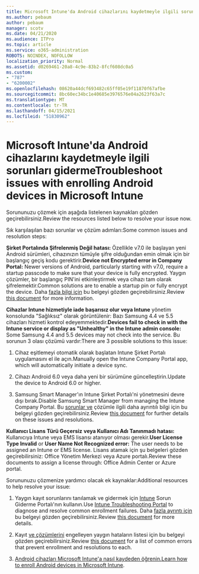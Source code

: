 ```yaml
---
title: Microsoft Intune'da Android cihazlarını kaydetmeyle ilgili sorunları giderme
ms.author: pebaum
author: pebaum
manager: scotv
ms.date: 04/21/2020
ms.audience: ITPro
ms.topic: article
ms.service: o365-administration
ROBOTS: NOINDEX, NOFOLLOW
localization_priority: Normal
ms.assetid: d0269461-20a8-4c9e-83b2-8fcf608dc0a5
ms.custom:
- "787"
- "6200002"
ms.openlocfilehash: 08620a44dcf693482c65ff05e19f11870f67afbe
ms.sourcegitcommit: 8bc60ec34bc1e40685e3976576e04a2623f63a7c
ms.translationtype: MT
ms.contentlocale: tr-TR
ms.lasthandoff: 04/15/2021
ms.locfileid: "51830962"
---
```

# <a name="troubleshoot-issues-with-enrolling-android-devices-in-microsoft-intune"></a><span data-ttu-id="1b750-102">Microsoft Intune'da Android cihazlarını kaydetmeyle ilgili sorunları giderme</span><span class="sxs-lookup"><span data-stu-id="1b750-102">Troubleshoot issues with enrolling Android devices in Microsoft Intune</span></span>

<span data-ttu-id="1b750-103">Sorununuzu çözmek için aşağıda listelenen kaynakları gözden geçirebilirsiniz.</span><span class="sxs-lookup"><span data-stu-id="1b750-103">Review the resources listed below to resolve your issue now.</span></span>
  
<span data-ttu-id="1b750-104">Sık karşılaşılan bazı sorunlar ve çözüm adımları:</span><span class="sxs-lookup"><span data-stu-id="1b750-104">Some common issues and resolution steps:</span></span>
  
 <span data-ttu-id="1b750-105">**Şirket Portalında Şifrelenmiş Değil hatası:** Özellikle v7.0 ile başlayan yeni Android sürümleri, cihazınızın tümüyle şifre olduğundan emin olmak için bir başlangıç geçiş kodu gerektirir.</span><span class="sxs-lookup"><span data-stu-id="1b750-105">**Device not Encrypted error in Company Portal:** Newer versions of Android, particularly starting with v7.0, require a startup passcode to make sure that your device is fully encrypted.</span></span> <span data-ttu-id="1b750-106">Yaygın çözümler, bir başlangıç PIN'ini etkinleştirmek veya cihazı tam olarak şifrelemektir.</span><span class="sxs-lookup"><span data-stu-id="1b750-106">Common solutions are to enable a startup pin or fully encrypt the device.</span></span> <span data-ttu-id="1b750-107">Daha [fazla bilgi için](https://docs.microsoft.com/intune-user-help/your-device-appears-encrypted-but-cp-says-otherwise-android) bu belgeyi gözden geçirebilirsiniz.</span><span class="sxs-lookup"><span data-stu-id="1b750-107">Review [this document](https://docs.microsoft.com/intune-user-help/your-device-appears-encrypted-but-cp-says-otherwise-android) for more information.</span></span>
  
 <span data-ttu-id="1b750-108">**Cihazlar Intune hizmetiyle iade başarısız olur veya Intune** yönetim konsolunda "Sağlıksız" olarak görüntülenir: Bazı Samsung 4.4 ve 5.5 cihazları hizmeti kontrol edeyemmektedir.</span><span class="sxs-lookup"><span data-stu-id="1b750-108">**Devices fail to check in with the Intune service or display as "Unhealthy" in the Intune admin console:** Some Samsung 4.4 and 5.5 devices may not check into the service.</span></span> <span data-ttu-id="1b750-109">Bu sorunun 3 olası çözümü vardır:</span><span class="sxs-lookup"><span data-stu-id="1b750-109">There are 3 possible solutions to this issue:</span></span>
  
1. <span data-ttu-id="1b750-110">Cihaz eşitlemeyi otomatik olarak başlatan Intune Şirket Portalı uygulamasını el ile açın.</span><span class="sxs-lookup"><span data-stu-id="1b750-110">Manually open the Intune Company Portal app, which will automatically initiate a device sync.</span></span>

2. <span data-ttu-id="1b750-111">Cihazı Android 6.0 veya daha yeni bir sürümüne güncelleştirin.</span><span class="sxs-lookup"><span data-stu-id="1b750-111">Update the device to Android 6.0 or higher.</span></span>

3. <span data-ttu-id="1b750-112">Samsung Smart Manager'ın Intune Şirket Portalı'ni yönetmesini devre dışı bırak.</span><span class="sxs-lookup"><span data-stu-id="1b750-112">Disable Samsung Smart Manager from managing the Intune Company Portal.</span></span> <span data-ttu-id="1b750-113">Bu [sorunlar ve](https://docs.microsoft.com/troubleshoot/mem/intune/troubleshoot-device-enrollment-in-intune#devices-fail-to-check-in-with-the-intune-service-and-display-as-unhealthy-in-the-intune-admin-console) çözümle ilgili daha ayrıntılı bilgi için bu belgeyi gözden geçirebilirsiniz.</span><span class="sxs-lookup"><span data-stu-id="1b750-113">Review [this document](https://docs.microsoft.com/troubleshoot/mem/intune/troubleshoot-device-enrollment-in-intune#devices-fail-to-check-in-with-the-intune-service-and-display-as-unhealthy-in-the-intune-admin-console) for further details on these issues and resolutions.</span></span>

 <span data-ttu-id="1b750-114">**Kullanıcı Lisans Türü Geçersiz** **veya Kullanıcı Adı Tanınmadı hatası:** Kullanıcıya Intune veya EMS lisansı atanıyor olması gerekir.</span><span class="sxs-lookup"><span data-stu-id="1b750-114">**User License Type Invalid** or **User Name Not Recognized error:** The user needs to be assigned an Intune or EMS license.</span></span> <span data-ttu-id="1b750-115">Lisans atamak için şu belgeleri gözden geçirebilirsiniz: Office Yönetim Merkezi veya Azure portalı.</span><span class="sxs-lookup"><span data-stu-id="1b750-115">Review these documents to assign a license through: Office Admin Center or Azure portal.</span></span>
  
<span data-ttu-id="1b750-116">Sorununuzu çözmenize yardımcı olacak ek kaynaklar:</span><span class="sxs-lookup"><span data-stu-id="1b750-116">Additional resources to help resolve your issue:</span></span>
  
1. <span data-ttu-id="1b750-117">Yaygın kayıt sorunlarını tanılamak ve gidermek için [Intune](https://devicemanagement.microsoft.com/#blade/Microsoft_Intune_DeviceSettings/TroubleshootBlade) Sorun Giderme Portalı'nın kullanın.</span><span class="sxs-lookup"><span data-stu-id="1b750-117">Use [Intune Troubleshooting Portal](https://devicemanagement.microsoft.com/#blade/Microsoft_Intune_DeviceSettings/TroubleshootBlade) to diagnose and resolve common enrollment failures.</span></span> <span data-ttu-id="1b750-118">Daha [fazla ayrıntı için](https://docs.microsoft.com/intune/help-desk-operators) bu belgeyi gözden geçirebilirsiniz.</span><span class="sxs-lookup"><span data-stu-id="1b750-118">Review [this document](https://docs.microsoft.com/intune/help-desk-operators) for more details.</span></span>

2. <span data-ttu-id="1b750-119">Kayıt [ve çözümlerini](https://docs.microsoft.com/troubleshoot/mem/intune/troubleshoot-device-enrollment-in-intune) engelleyen yaygın hataların listesi için bu belgeyi gözden geçirebilirsiniz.</span><span class="sxs-lookup"><span data-stu-id="1b750-119">Review [this document](https://docs.microsoft.com/troubleshoot/mem/intune/troubleshoot-device-enrollment-in-intune) for a list of common errors that prevent enrollment and resolutions to each.</span></span>

3. <span data-ttu-id="1b750-120">[Android cihazları Microsoft Intune'a nasıl kaydeden öğrenin.](https://docs.microsoft.com/intune/android-enroll)</span><span class="sxs-lookup"><span data-stu-id="1b750-120">[Learn how to enroll Android devices in Microsoft Intune](https://docs.microsoft.com/intune/android-enroll).</span></span>
